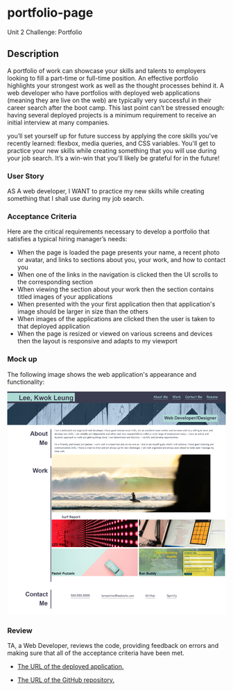# portfolio-page
Unit 2 Challenge: Portfolio

## Description

A portfolio of work can showcase your skills and talents to employers looking to fill a part-time or full-time position. An effective portfolio highlights your strongest work as well as the thought processes behind it. A web developer who have portfolios with deployed web applications (meaning they are live on the web) are typically very successful in their career search after the boot camp. This last point can’t be stressed enough: having several deployed projects is a minimum requirement to receive an initial interview at many companies.

you’ll set yourself up for future success by applying the core skills you've recently learned: flexbox, media queries, and CSS variables. You'll get to practice your new skills while creating something that you will use during your job search. It’s a win-win that you'll likely be grateful for in the future!

### User Story

AS A web developer, I WANT to practice my new skills while creating something that I shall use during my job search.

### Acceptance Criteria

Here are the critical requirements necessary to develop a portfolio that satisfies a typical hiring manager’s needs:

* When the page is loaded the page presents your name, a recent photo or avatar, and links to sections about you, your work, and how to contact you
* When one of the links in the navigation is clicked then the UI scrolls to the corresponding section
* When viewing the section about your work then the section contains titled images of your applications
* When presented with the your first application then that application's image should be larger in size than the others
* When images of the applications are clicked then the user is taken to that deployed application
* When the page is resized or viewed on various screens and devices then the layout is responsive and adapts to my viewport

### Mock up

The following image shows the web application's appearance and functionality:

![Portfolio page](images/portfolio-page.png)

### Review

TA, a Web Developer, reviews the code, providing feedback on errors and making sure that all of the acceptance criteria have been met.

* [The URL of the deployed application.](https://seacrest3.github.io/horiseon-webpage/)

* [The URL of the GitHub repository.](https://github.com/seacrest3/horiseon-webpage.git)
